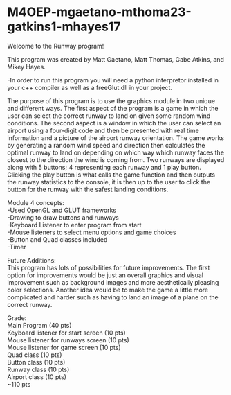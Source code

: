 # M4OEP-mgaetano-mthoma23-gatkins1-mhayes17
Welcome to the Runway program!

This program was created by Matt Gaetano, Matt Thomas, Gabe Atkins, and Mikey Hayes.

-In order to run this program you will need a python interpretor installed in your c++ compiler
as well as a freeGlut.dll in your project.  

The purpose of this program is to use the graphics module in two unique and different ways.  The first
aspect of the program is a game in which the user can select the correct runway to land on given some random 
wind conditions.  The second aspect is a window in which the user can select an airport using a four-digit
code and then be presented with real time information and a picture of the airport runway orientation.  The 
game works by generating a random wind speed and direction then calculates the optimal runway to land on 
depending on which way which runway faces the closest to the direction the wind is coming from.  Two runways 
are displayed along with 5 buttons; 4 representing each runway and 1 play button.  Clicking the play button 
is what calls the game function and then outputs the runway statistics to the console, it is then up to the 
user to click the button for the runway with the safest landing conditions.  

Module 4 concepts:\
-Used OpenGL and GLUT frameworks\
-Drawing to draw buttons and runways\
-Keyboard Listener to enter program from start\
-Mouse listeners to select menu options and game choices\
-Button and Quad classes included\
-Timer 

Future Additions:\
This program has lots of possibilities for future improvements.  The first option for improvements would be
just an overall graphics and visual improvement such as background images and more aesthetically pleasing color 
selections.  Another idea would be to make the game a little more complicated and harder such as having to land 
an image of a plane on the correct runway.

Grade:\
Main Program (40 pts)\
Keyboard listener for start screen (10 pts)\
Mouse listener for runways screen (10 pts)\
Mouse listener for game screen (10 pts)\
Quad class (10 pts)\
Button class (10 pts)\
Runway class (10 pts)\
Airport class (10 pts)\
~110 pts